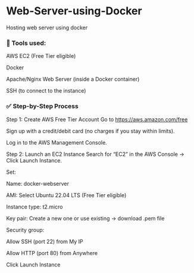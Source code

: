 # Web-Server-using-Docker
Hosting web server using docker 


### 🧰 Tools used: ###

AWS EC2 (Free Tier eligible)

Docker

Apache/Nginx Web Server (inside a Docker container)

SSH (to connect to the instance)


### ✅ Step-by-Step Process  ###
Step 1: Create AWS Free Tier Account
Go to https://aws.amazon.com/free

Sign up with a credit/debit card (no charges if you stay within limits).

Log in to the AWS Management Console.


Step 2: Launch an EC2 Instance
Search for “EC2” in the AWS Console → Click Launch Instance.

Set:

Name: docker-webserver

AMI: Select Ubuntu 22.04 LTS (Free Tier eligible)

Instance type: t2.micro

Key pair: Create a new one or use existing → download .pem file

Security group:

Allow SSH (port 22) from My IP

Allow HTTP (port 80) from Anywhere

Click Launch Instance



